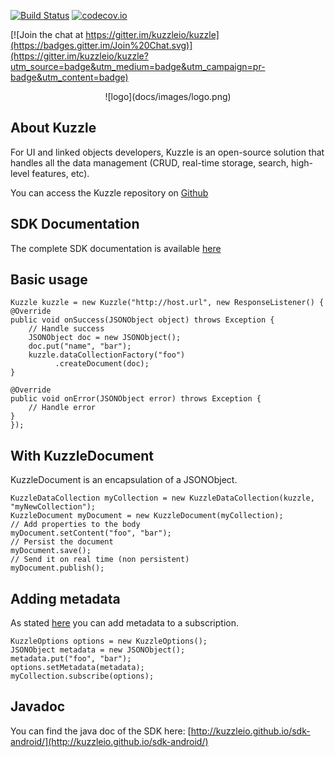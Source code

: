 [![Build Status](https://api.travis-ci.org/kuzzleio/sdk-android.svg?branch=master)](https://travis-ci.org/kuzzleio/sdk-android) [![codecov.io](http://codecov.io/github/kuzzleio/sdk-android/coverage.svg?branch=master)](http://codecov.io/github/kuzzleio/sdk-android?branch=master)

[![Join the chat at https://gitter.im/kuzzleio/kuzzle](https://badges.gitter.im/Join%20Chat.svg)](https://gitter.im/kuzzleio/kuzzle?utm_source=badge&utm_medium=badge&utm_campaign=pr-badge&utm_content=badge)

<p align=center> ![logo](docs/images/logo.png)

## About Kuzzle

For UI and linked objects developers, Kuzzle is an open-source solution that handles all the data management (CRUD, real-time storage, search, high-level features, etc).

You can access the Kuzzle repository on [Github](https://github.com/kuzzleio/kuzzle)


## SDK Documentation

The complete SDK documentation is available [here](http://kuzzleio.github.io/sdk-documentation)

## Basic usage

    Kuzzle kuzzle = new Kuzzle("http://host.url", new ResponseListener() {
    @Override
    public void onSuccess(JSONObject object) throws Exception {
        // Handle success
        JSONObject doc = new JSONObject();
        doc.put("name", "bar");
        kuzzle.dataCollectionFactory("foo")
              .createDocument(doc);
    }
    
    @Override
    public void onError(JSONObject error) throws Exception {
        // Handle error
    }
    });

## With KuzzleDocument

KuzzleDocument is an encapsulation of a JSONObject.

    KuzzleDataCollection myCollection = new KuzzleDataCollection(kuzzle, "myNewCollection");
    KuzzleDocument myDocument = new KuzzleDocument(myCollection);
    // Add properties to the body
    myDocument.setContent("foo", "bar");
    // Persist the document
    myDocument.save();
    // Send it on real time (non persistent)
    myDocument.publish();
    
## Adding metadata

As stated [here](https://github.com/kuzzleio/kuzzle/blob/master/docs/API.WebSocket.md#sending-metadata) you can add metadata to a subscription.

    KuzzleOptions options = new KuzzleOptions();
    JSONObject metadata = new JSONObject();
    metadata.put("foo", "bar");
    options.setMetadata(metadata);
    myCollection.subscribe(options);
    

## Javadoc

You can find the java doc of the SDK here: [http://kuzzleio.github.io/sdk-android/](http://kuzzleio.github.io/sdk-android/)